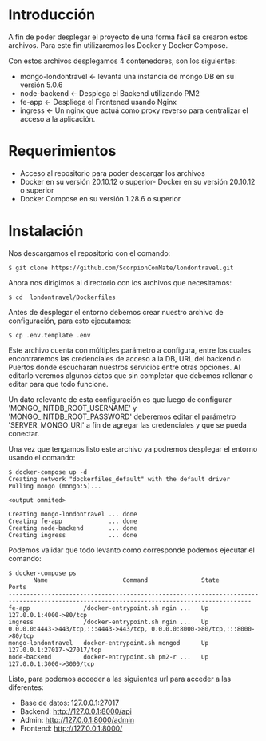 ﻿# Introducción

A fin de poder desplegar el proyecto de una forma fácil se crearon estos archivos. Para este fin utilizaremos los Docker y Docker Compose.

Con estos archivos desplegamos 4 contenedores, son los siguientes:

- mongo-londontravel <- levanta una instancia de mongo DB en su versión 5.0.6
- node-backend <- Desplega el Backend utilizando PM2
- fe-app <- Despliega el Frontened usando Nginx 
- ingress <- Un nginx que actuá como proxy reverso para centralizar el acceso a la aplicación.

# Requerimientos

- Acceso al repositorio para poder descargar los archivos
- Docker en su versión 20.10.12 o superior- Docker en su versión 20.10.12 o superior
- Docker Compose en su versión 1.28.6 o superior

# Instalación

Nos descargamos el repositorio con el comando: 

```
$ git clone https://github.com/ScorpionConMate/londontravel.git 
```

Ahora nos dirigimos al directorio con los archivos que necesitamos:

```
$ cd  londontravel/Dockerfiles
```

Antes de desplegar el entorno debemos crear nuestro archivo de configuración, para esto ejecutamos: 

```
$ cp .env.template .env
```

Este archivo cuenta con múltiples parámetro a configura, entre los cuales encontraremos las credenciales de acceso a la DB, URL del backend o Puertos donde escucharan nuestros servicios entre otras opciones. Al editarlo veremos algunos datos que sin completar que debemos rellenar o editar para que todo funcione.

Un dato relevante de esta configuración es que luego de configurar 'MONGO_INITDB_ROOT_USERNAME' y 'MONGO_INITDB_ROOT_PASSWORD' deberemos editar el parámetro 'SERVER_MONGO_URI' a fin de agregar las credenciales y que se pueda conectar.

Una vez que tengamos listo este archivo ya podremos desplegar el entorno usando el comando:

```
$ docker-compose up -d 
Creating network "dockerfiles_default" with the default driver
Pulling mongo (mongo:5)...

<output ommited>

Creating mongo-londontravel ... done
Creating fe-app             ... done
Creating node-backend       ... done
Creating ingress            ... done

```

Podemos validar que todo levanto como corresponde podemos ejecutar el comando:

```
$ docker-compose ps
       Name                     Command               State                                      Ports                                    
------------------------------------------------------------------------------------------------------------------------------------------
fe-app               /docker-entrypoint.sh ngin ...   Up      127.0.0.1:4000->80/tcp                                       
ingress              /docker-entrypoint.sh ngin ...   Up      0.0.0.0:4443->443/tcp,:::4443->443/tcp, 0.0.0.0:8000->80/tcp,:::8000->80/tcp
mongo-londontravel   docker-entrypoint.sh mongod      Up      127.0.0.1:27017->27017/tcp                                                  
node-backend         docker-entrypoint.sh pm2-r ...   Up      127.0.0.1:3000->3000/tcp  
```

Listo, para podemos acceder a las siguientes url para acceder a las diferentes:

- Base de datos: 127.0.0.1:27017
- Backend: http://127.0.0.1:8000/api
- Admin: http://127.0.0.1:8000/admin
- Frontend: http://127.0.0.1:8000/
